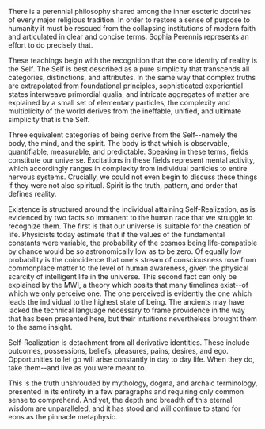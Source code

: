 There is a perennial philosophy shared among the inner esoteric doctrines of every major religious tradition. In order to restore a sense of purpose to humanity it must be rescued from the collapsing institutions of modern faith and articulated in clear and concise terms. Sophia Perennis represents an effort to do precisely that.

These teachings begin with the recognition that the core identity of reality is the Self. The Self is best described as a pure simplicity that transcends all categories, distinctions, and attributes. In the same way that complex truths are extrapolated from foundational principles, sophisticated experiential states interweave primordial qualia, and intricate aggregates of matter are explained by a small set of elementary particles, the complexity and multiplicity of the world derives from the ineffable, unified, and ultimate simplicity that is the Self.

Three equivalent categories of being derive from the Self--namely the body, the mind, and the spirit. The body is that which is observable, quantifiable, measurable, and predictable. Speaking in these terms, fields constitute our universe. Excitations in these fields represent mental activity, which accordingly ranges in complexity from individual particles to entire nervous systems. Crucially, we could not even begin to discuss these things if they were not also spiritual. Spirit is the truth, pattern, and order that defines reality.

Existence is structured around the individual attaining Self-Realization, as is evidenced by two facts so immanent to the human race that we struggle to recognize them. The first is that our universe is suitable for the creation of life. Physicists today estimate that if the values of the fundamental constants were variable, the probability of the cosmos being life-compatible by chance would be so astronomically low as to be zero. Of equally low probability is the coincidence that one's stream of consciousness rose from commonplace matter to the level of human awareness, given the physical scarcity of intelligent life in the universe. This second fact can only be explained by the MWI, a theory which posits that many timelines exist--of which we only perceive one. The one perceived is evidently the one which leads the individual to the highest state of being. The ancients may have lacked the technical language necessary to frame providence in the way that has been presented here, but their intuitions nevertheless brought them to the same insight.

Self-Realization is detachment from all derivative identities. These include outcomes, possessions, beliefs, pleasures, pains, desires, and ego. Opportunities to let go will arise constantly in day to day life. When they do, take them--and live as you were meant to.

This is the truth unshrouded by mythology, dogma, and archaic terminology, presented in its entirety in a few paragraphs and requiring only common sense to comprehend. And yet, the depth and breadth of this eternal wisdom are unparalleled, and it has stood and will continue to stand for eons as the pinnacle metaphysic.
